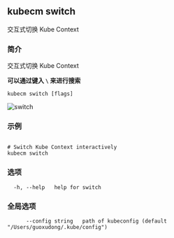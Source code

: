 ## kubecm switch

交互式切换 Kube Context

### 简介


交互式切换 Kube Context

**可以通过键入 `\` 来进行搜索**

```
kubecm switch [flags]
```

![switch](../../static/switch.gif)

### 示例

```

# Switch Kube Context interactively
kubecm switch

```

### 选项

```
  -h, --help   help for switch
```

### 全局选项

```
      --config string   path of kubeconfig (default "/Users/guoxudong/.kube/config")
```
